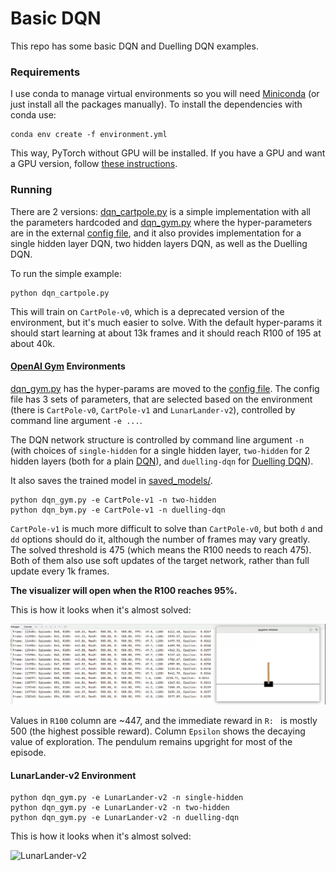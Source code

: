 # Basic DQN

This repo has some basic DQN and Duelling DQN examples.

### Requirements
I use conda to manage virtual environments so you will need [Miniconda](https://docs.conda.io/projects/conda/en/latest/user-guide/install/index.html) (or just install all the packages manually).
To install the dependencies with conda use:

    conda env create -f environment.yml

This way, PyTorch without GPU will be installed. If you have a GPU and want a GPU version, follow [these instructions](https://pytorch.org/get-started/locally/).

### Running

There are 2 versions: [dqn_cartpole.py](dqn_cartpole.py) is a simple implementation with all the parameters hardcoded 
and [dqn_gym.py](dqn_gym.py) where the hyper-parameters are in the external [config file](config/dqn.yaml), and it also provides implementation for a single hidden layer DQN, two hidden layers DQN, as well as the Duelling DQN.

To run the simple example:

    python dqn_cartpole.py

This will train on `CartPole-v0`, which is a deprecated version of the environment, but it's much easier to solve.
With the default hyper-params it should start learning at about 13k frames and it should reach R100 of 195 at about 40k.

#### [OpenAI Gym](https://www.gymlibrary.dev/) Environments

[dqn_gym.py](dqn_gym.py) has the hyper-params are moved to the [config file](config/dqn.yaml). The config file has 3 sets of parameters, that are selected based on the environment (there is `CartPole-v0`, `CartPole-v1` and `LunarLander-v2`), controlled by command line argument `-e ...`.

The DQN network structure is controlled by command line argument `-n ` 
(with choices of `single-hidden` for a single hidden layer, `two-hidden` for 2 hidden layers (both for a plain [DQN](https://arxiv.org/abs/1312.5602)), and `duelling-dqn` for [Duelling DQN](https://arxiv.org/abs/1511.06581)).

It also saves the trained model in [saved_models/](saved_models/).

    python dqn_gym.py -e CartPole-v1 -n two-hidden
    python dqn_bym.py -e CartPole-v1 -n duelling-dqn

`CartPole-v1` is much more difficult to solve than `CartPole-v0`, but both `d` and `dd` options should do it, although the number of frames may vary greatly.
The solved threshold is 475 (which means the R100 needs to reach 475). Both of them also use soft updates of the target network, rather than full update every 1k frames.

__The visualizer will open when the R100 reaches 95%.__

This is how it looks when it's almost solved:

![CartPole-v1](resources/CartPole-v1.gif)

Values in `R100` column are ~447, and the immediate reward in `R: ` is mostly 500 (the highest possible reward). Column `Epsilon` shows the decaying value of exploration.
The pendulum remains upgright for most of the episode.

#### LunarLander-v2 Environment

    python dqn_gym.py -e LunarLander-v2 -n single-hidden
    python dqn_gym.py -e LunarLander-v2 -n two-hidden
    python dqn_gym.py -e LunarLander-v2 -n duelling-dqn

This is how it looks when it's almost solved:

![LunarLander-v2](resources/LunarLander-v2.gif)